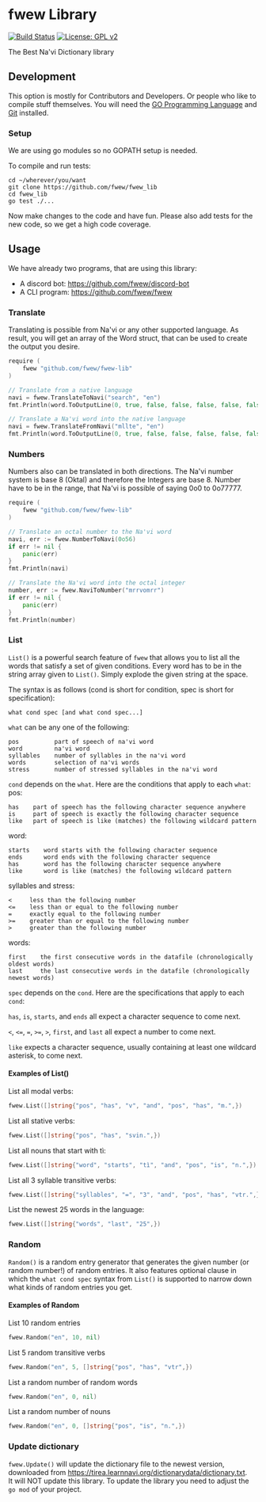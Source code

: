 # fwew Library
[![Build Status](https://travis-ci.com/tirea/fwew.svg?branch=master)](https://travis-ci.com/tirea/fwew) 
[![License: GPL v2](https://img.shields.io/badge/License-GPL%20v2-blue.svg)](https://www.gnu.org/licenses/old-licenses/gpl-2.0.en.html)

The Best Na'vi Dictionary library

## Development
This option is mostly for Contributors and Developers. Or people who like to compile stuff themselves.
You will need the [GO Programming Language](https://golang.org/) and [Git](https://git-scm.com/) installed. 

### Setup
We are using go modules so no GOPATH setup is needed.

To compile and run tests:
```shell script
cd ~/wherever/you/want
git clone https://github.com/fwew/fwew_lib
cd fwew_lib
go test ./...
```

Now make changes to the code and have fun.
Please also add tests for the new code, so we get a high code coverage.

## Usage
We have already two programs, that are using this library:
- A discord bot: https://github.com/fwew/discord-bot
- A CLI program: https://github.com/fwew/fwew

### Translate
Translating is possible from Na'vi or any other supported language.
As result, you will get an array of the Word struct, that can be used to create the output you desire.
```go
require (
    fwew "github.com/fwew/fwew-lib"
)

// Translate from a native language
navi = fwew.TranslateToNavi("search", "en")
fmt.Println(word.ToOutputLine(0, true, false, false, false, false, false))

// Translate a Na'vi word into the native language
navi = fwew.TranslateFromNavi("mllte", "en")
fmt.Println(word.ToOutputLine(0, true, false, false, false, false, false))
```

### Numbers
Numbers also can be translated in both directions.
The Na'vi number system is base 8 (Oktal) and therefore the Integers are base 8.
Number have to be in the range, that Na'vi is possible of saying 0o0 to 0o77777.
```go
require (
    fwew "github.com/fwew/fwew-lib"
)

// Translate an octal number to the Na'vi word
navi, err := fwew.NumberToNavi(0o56)
if err != nil {
    panic(err)
}
fmt.Println(navi)

// Translate the Na'vi word into the octal integer
number, err := fwew.NaviToNumber("mrrvomrr")
if err != nil {
    panic(err)
}
fmt.Println(number)
```

### List

`List()` is a powerful search feature of `fwew` that allows you to list all the words that satisfy a set of given conditions.
Every word has to be in the string array given to `List()`. Simply explode the given string at the space.

The syntax is as follows (cond is short for condition, spec is short for specification):
```
what cond spec [and what cond spec...]
```

`what` can be any one of the following:
```
pos          part of speech of na'vi word
word         na'vi word
syllables    number of syllables in the na'vi word
words        selection of na'vi words
stress       number of stressed syllables in the na'vi word
```

`cond` depends on the `what`. Here are the conditions that apply to each `what`:
pos:
```
has    part of speech has the following character sequence anywhere
is     part of speech is exactly the following character sequence
like   part of speech is like (matches) the following wildcard pattern
```
word:
```
starts    word starts with the following character sequence
ends      word ends with the following character sequence
has       word has the following character sequence anywhere
like      word is like (matches) the following wildcard pattern
```
syllables and stress:
```
<     less than the following number
<=    less than or equal to the following number
=     exactly equal to the following number
>=    greater than or equal to the following number
>     greater than the following number
```
words:
```
first    the first consecutive words in the datafile (chronologically oldest words) 
last     the last consecutive words in the datafile (chronologically newest words)
```

`spec` depends on the `cond`. Here are the specifications that apply to each `cond`:

`has`, `is`, `starts`, and `ends` all expect a character sequence to come next.

`<`, `<=`, `=`, `>=`, `>`, `first`, and `last` all expect a number to come next.

`like` expects a character sequence, usually containing at least one wildcard asterisk, to come next. 

#### Examples of List()

List all modal verbs:
```go
fwew.List([]string{"pos", "has", "v", "and", "pos", "has", "m.",})
```
List all stative verbs:
```go
fwew.List([]string{"pos", "has", "svin.",})
```
List all nouns that start with tì:
```go
fwew.List([]string{"word", "starts", "tì", "and", "pos", "is", "n.",})
```
List all 3 syllable transitive verbs:
```go
fwew.List([]string{"syllables", "=", "3", "and", "pos", "has", "vtr.",})
```
List the newest 25 words in the language:
```go
fwew.List([]string{"words", "last", "25",})
```

### Random

`Random()` is a random entry generator that generates the given number (or random number!) of random entries. 
It also features optional clause in which the `what cond spec` syntax from `List()` is supported to narrow down what kinds of random entries you get.

#### Examples of Random

List 10 random entries
```go
fwew.Random("en", 10, nil)
```
List 5 random transitive verbs
```go
fwew.Random("en", 5, []string{"pos", "has", "vtr",})
```
List a random number of random words
```go
fwew.Random("en", 0, nil)
```
List a random number of nouns
```go
fwew.Random("en", 0, []string{"pos", "is", "n.",})
```

### Update dictionary
`fwew.Update()` will update the dictionary file to the newest version, downloaded from https://tirea.learnnavi.org/dictionarydata/dictionary.txt.  
It will NOT update this library. To update the library you need to adjust the `go mod` of your project.

